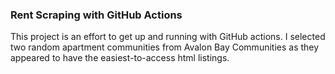 ### Rent Scraping with GitHub Actions

This project is an effort to get up and running with GitHub actions. I selected two random apartment communities from Avalon Bay Communities as they appeared to have the easiest-to-access html listings.
